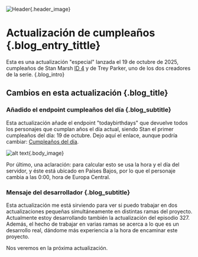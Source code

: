 ![Header](/blog/images/Birthday_Update.webp){.header_image}
# Actualización de cumpleaños {.blog_entry_tittle}

Esta es una actualización "especial" lanzada el 19 de octubre de 2025, cumpleaños de Stan Marsh [ID 4](/api/characters/4) y de Trey Parker, uno de los dos creadores de la serie.
{.blog_intro}

## Cambios en esta actualización {.blog_title}

### Añadido el endpoint cumpleaños del día {.blog_subtitle}

Esta actualización añade el endpoint "todaybirthdays" que devuelve todos los personajes que cumplan años el día actual, siendo Stan el primer cumpleaños del día: 19 de octubre. Dejo aquí el enlace, aunque podría cambiar: [Cumpleaños del día](/api/todaybirthdays).

![alt text](/blog/images/Stan_as_birthday_character.webp){.body_image}

Por último, una aclaración: para calcular esto se usa la hora y el día del servidor, y éste está ubicado en Países Bajos, por lo que el personaje cambia a las 0:00, hora de Europa Central.

### Mensaje del desarrollador {.blog_subtitle}

Esta actualización me está sirviendo para ver si puedo trabajar en dos actualizaciones pequeñas simultáneamente en distintas ramas del proyecto. Actualmente estoy desarrollando también la actualización del episodio 327. Además, el hecho de trabajar en varias ramas se acerca a lo que es un desarrollo real, dándome más experiencia a la hora de encaminar este proyecto.

Nos veremos en la próxima actualización.